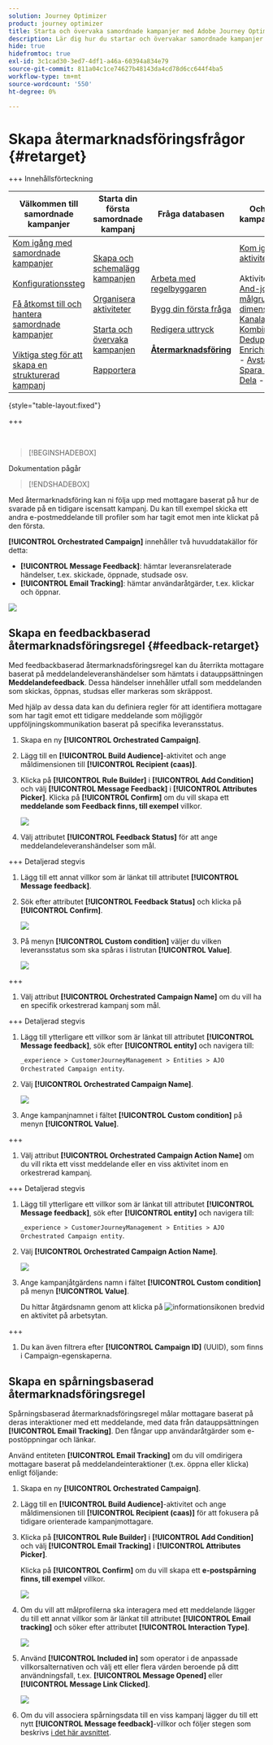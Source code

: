 ```yaml
---
solution: Journey Optimizer
product: journey optimizer
title: Starta och övervaka samordnade kampanjer med Adobe Journey Optimizer
description: Lär dig hur du startar och övervakar samordnade kampanjer med Adobe Journey Optimizer.
hide: true
hidefromtoc: true
exl-id: 3c1cad30-3ed7-4df1-a46a-60394a834e79
source-git-commit: 811a04c1ce74627b48143da4cd78d6cc644f4ba5
workflow-type: tm+mt
source-wordcount: '550'
ht-degree: 0%

---
```


# Skapa återmarknadsföringsfrågor {#retarget}

+++ Innehållsförteckning

| Välkommen till samordnade kampanjer | Starta din första samordnade kampanj | Fråga databasen | Ochestrerade kampanjaktiviteter |
|---|---|---|---|
| [Kom igång med samordnade kampanjer](gs-orchestrated-campaigns.md)<br/><br/>[Konfigurationssteg](configuration-steps.md)<br/><br/>[Få åtkomst till och hantera samordnade kampanjer](access-manage-orchestrated-campaigns.md)<br/><br/>[Viktiga steg för att skapa en strukturerad kampanj](gs-campaign-creation.md) | [Skapa och schemalägg kampanjen](create-orchestrated-campaign.md)<br/><br/>[Organisera aktiviteter](orchestrate-activities.md)<br/><br/>[Starta och övervaka kampanjen](start-monitor-campaigns.md)<br/><br/>[Rapportera](reporting-campaigns.md) | [Arbeta med regelbyggaren](orchestrated-rule-builder.md)<br/><br/>[Bygg din första fråga](build-query.md)<br/><br/>[Redigera uttryck](edit-expressions.md)<br/><br/><b>[Återmarknadsföring](retarget.md)</b> | [Kom igång med aktiviteter](activities/about-activities.md)<br/><br/>Aktiviteter:<br/>[And-join](activities/and-join.md) - [Bygg målgrupp](activities/build-audience.md) - [Ändra dimension](activities/change-dimension.md) - [Kanalaktiviteter](activities/channels.md) - [Kombinera](activities/combine.md) - [Deduplicering](activities/deduplication.md) - [Enrichment](activities/enrichment.md) - [Fork](activities/fork.md)  - [Avstämning](activities/reconciliation.md) - [Spara målgrupp](activities/save-audience.md) - [Dela](activities/split.md) - [Vänta](activities/wait.md) |

{style="table-layout:fixed"}

+++

</br>

>[!BEGINSHADEBOX]

Dokumentation pågår

>[!ENDSHADEBOX]

Med återmarknadsföring kan ni följa upp med mottagare baserat på hur de svarade på en tidigare iscensatt kampanj. Du kan till exempel skicka ett andra e-postmeddelande till profiler som har tagit emot men inte klickat på den första.

**[!UICONTROL Orchestrated Campaign]** innehåller två huvuddatakällor för detta:

* **[!UICONTROL Message Feedback]**: hämtar leveransrelaterade händelser, t.ex. skickade, öppnade, studsade osv.
* **[!UICONTROL Email Tracking]**: hämtar användaråtgärder, t.ex. klickar och öppnar.

![](assets/do-not-localize/retarget-schema.png)

## Skapa en feedbackbaserad återmarknadsföringsregel {#feedback-retarget}

Med feedbackbaserad återmarknadsföringsregel kan du återrikta mottagare baserat på meddelandeleveranshändelser som hämtats i datauppsättningen **Meddelandefeedback**. Dessa händelser innehåller utfall som meddelanden som skickas, öppnas, studsas eller markeras som skräppost.

Med hjälp av dessa data kan du definiera regler för att identifiera mottagare som har tagit emot ett tidigare meddelande som möjliggör uppföljningskommunikation baserat på specifika leveransstatus.

1. Skapa en ny **[!UICONTROL Orchestrated Campaign]**.

1. Lägg till en **[!UICONTROL Build Audience]**-aktivitet och ange måldimensionen till **[!UICONTROL Recipient (caas)]**.

1. Klicka på **[!UICONTROL Rule Builder]** i **[!UICONTROL Add Condition]** och välj **[!UICONTROL Message Feedback]** i **[!UICONTROL Attributes Picker]**. Klicka på **[!UICONTROL Confirm]** om du vill skapa ett **meddelande som Feedback finns, till exempel** villkor.

   ![](assets/retarget_1.png)

1. Välj attributet **[!UICONTROL Feedback Status]** för att ange meddelandeleveranshändelser som mål.

+++ Detaljerad stegvis

   1. Lägg till ett annat villkor som är länkat till attributet **[!UICONTROL Message feedback]**.

   1. Sök efter attributet **[!UICONTROL Feedback Status]** och klicka på **[!UICONTROL Confirm]**.

      ![](assets/retarget_3.png)

   1. På menyn **[!UICONTROL Custom condition]** väljer du vilken leveransstatus som ska spåras i listrutan **[!UICONTROL Value]**.

      ![](assets/retarget_4.png)

+++

1. Välj attribut **[!UICONTROL Orchestrated Campaign Name]** om du vill ha en specifik orkestrerad kampanj som mål.

+++ Detaljerad stegvis

   1. Lägg till ytterligare ett villkor som är länkat till attributet **[!UICONTROL Message feedback]**, sök efter **[!UICONTROL entity]** och navigera till:

      `_experience > CustomerJourneyManagement > Entities > AJO Orchestrated Campaign entity`.

   1. Välj **[!UICONTROL Orchestrated Campaign Name]**.

      ![](assets/retarget_5.png)

   1. Ange kampanjnamnet i fältet **[!UICONTROL Custom condition]** på menyn **[!UICONTROL Value]**.

+++

1. Välj attribut **[!UICONTROL Orchestrated Campaign Action Name]** om du vill rikta ett visst meddelande eller en viss aktivitet inom en orkestrerad kampanj.

+++ Detaljerad stegvis

   1. Lägg till ytterligare ett villkor som är länkat till attributet **[!UICONTROL Message feedback]**, sök efter **[!UICONTROL entity]** och navigera till:

      `_experience > CustomerJourneyManagement > Entities > AJO Orchestrated Campaign entity`.

   1. Välj **[!UICONTROL Orchestrated Campaign Action Name]**.

      ![](assets/retarget_6.png)

   1. Ange kampanjåtgärdens namn i fältet **[!UICONTROL Custom condition]** på menyn **[!UICONTROL Value]**.

      Du hittar åtgärdsnamn genom att klicka på ![informationsikonen](assets/do-not-localize/info-icon.svg) bredvid en aktivitet på arbetsytan.

+++

1. Du kan även filtrera efter **[!UICONTROL Campaign ID]** (UUID), som finns i Campaign-egenskaperna.

## Skapa en spårningsbaserad återmarknadsföringsregel

Spårningsbaserad återmarknadsföringsregel målar mottagare baserat på deras interaktioner med ett meddelande, med data från datauppsättningen **[!UICONTROL Email Tracking]**. Den fångar upp användaråtgärder som e-postöppningar och länkar.

Använd entiteten **[!UICONTROL Email Tracking]** om du vill omdirigera mottagare baserat på meddelandeinteraktioner (t.ex. öppna eller klicka) enligt följande:

1. Skapa en ny **[!UICONTROL Orchestrated Campaign]**.

1. Lägg till en **[!UICONTROL Build Audience]**-aktivitet och ange måldimensionen till **[!UICONTROL Recipient (caas)]** för att fokusera på tidigare orienterade kampanjmottagare.

1. Klicka på **[!UICONTROL Rule Builder]** i **[!UICONTROL Add Condition]** och välj **[!UICONTROL Email Tracking]** i **[!UICONTROL Attributes Picker]**.

   Klicka på **[!UICONTROL Confirm]** om du vill skapa ett **e-postspårning finns, till exempel** villkor.

   ![](assets/retarget_2.png)

1. Om du vill att målprofilerna ska interagera med ett meddelande lägger du till ett annat villkor som är länkat till attributet **[!UICONTROL Email tracking]** och söker efter attributet **[!UICONTROL Interaction Type]**.

   ![](assets/retarget_7.png)

1. Använd **[!UICONTROL Included in]** som operator i de anpassade villkorsalternativen och välj ett eller flera värden beroende på ditt användningsfall, t.ex. **[!UICONTROL Message Opened]** eller **[!UICONTROL Message Link Clicked]**.

   ![](assets/retarget_8.png)

1. Om du vill associera spårningsdata till en viss kampanj lägger du till ett nytt **[!UICONTROL Message feedback]**-villkor och följer stegen som beskrivs [i det här avsnittet](#feedback-retarget).
